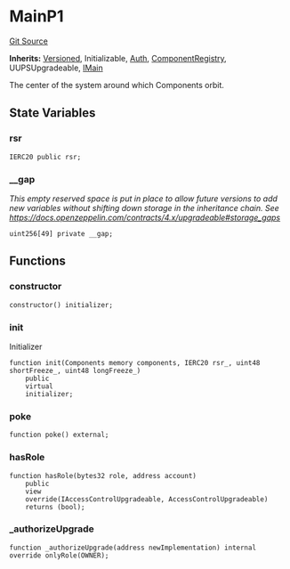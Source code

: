 # MainP1
[Git Source](https://github.com/larrythecucumber321/protocol/blob/77d337b8595ba96d069ded321419b36a61984170/contracts/p1/Main.sol)

**Inherits:**
[Versioned](/contracts/mixins/Versioned.sol/abstract.Versioned.md), Initializable, [Auth](/contracts/mixins/Auth.sol/abstract.Auth.md), [ComponentRegistry](/contracts/mixins/ComponentRegistry.sol/abstract.ComponentRegistry.md), UUPSUpgradeable, [IMain](/contracts/interfaces/IMain.sol/interface.IMain.md)

The center of the system around which Components orbit.


## State Variables
### rsr

```solidity
IERC20 public rsr;
```


### __gap
*This empty reserved space is put in place to allow future versions to add new
variables without shifting down storage in the inheritance chain.
See https://docs.openzeppelin.com/contracts/4.x/upgradeable#storage_gaps*


```solidity
uint256[49] private __gap;
```


## Functions
### constructor


```solidity
constructor() initializer;
```

### init

Initializer


```solidity
function init(Components memory components, IERC20 rsr_, uint48 shortFreeze_, uint48 longFreeze_)
    public
    virtual
    initializer;
```

### poke


```solidity
function poke() external;
```

### hasRole


```solidity
function hasRole(bytes32 role, address account)
    public
    view
    override(IAccessControlUpgradeable, AccessControlUpgradeable)
    returns (bool);
```

### _authorizeUpgrade


```solidity
function _authorizeUpgrade(address newImplementation) internal override onlyRole(OWNER);
```

